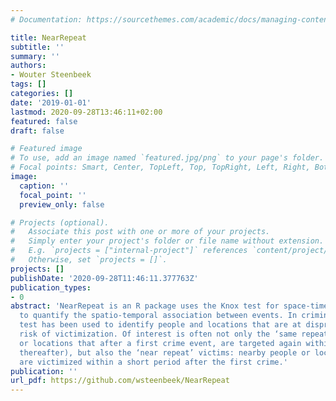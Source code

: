```yaml
---
# Documentation: https://sourcethemes.com/academic/docs/managing-content/

title: NearRepeat
subtitle: ''
summary: ''
authors:
- Wouter Steenbeek
tags: []
categories: []
date: '2019-01-01'
lastmod: 2020-09-28T13:46:11+02:00
featured: false
draft: false

# Featured image
# To use, add an image named `featured.jpg/png` to your page's folder.
# Focal points: Smart, Center, TopLeft, Top, TopRight, Left, Right, BottomLeft, Bottom, BottomRight.
image:
  caption: ''
  focal_point: ''
  preview_only: false

# Projects (optional).
#   Associate this post with one or more of your projects.
#   Simply enter your project's folder or file name without extension.
#   E.g. `projects = ["internal-project"]` references `content/project/deep-learning/index.md`.
#   Otherwise, set `projects = []`.
projects: []
publishDate: '2020-09-28T11:46:11.377763Z'
publication_types:
- 0
abstract: 'NearRepeat is an R package uses the Knox test for space-time clustering
  to quantify the spatio-temporal association between events. In criminology, this
  test has been used to identify people and locations that are at disproportionate
  risk of victimization. Of interest is often not only the ‘same repeat’ victims (people
  or locations that after a first crime event, are targeted again within a short period
  thereafter), but also the ‘near repeat’ victims: nearby people or locations that
  are victimized within a short period after the first crime.'
publication: ''
url_pdf: https://github.com/wsteenbeek/NearRepeat
---
```


